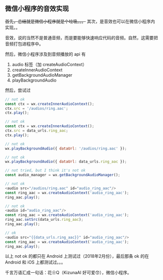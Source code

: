 ## 微信小程序的音效实现

~~首先，总结就是微信小程序就是个垃圾。。。~~
其次，是音效也可以在微信小程序内实现。。

音效，说的当然不是普通音频，而是要能够快速响应代码的音频。自然，这需要把音频打包进程序中。

然后，微信小程序涉及到音频播放的 api 有

1. audio 标签（加 createAudioContext）
2. createInnerAudioContext
3. getBackgroundAudioManager
4. playBackgroundAudio

然后，尝试过

```js
// not ok
const ctx = wx.createInnerAudioContext();
ctx.src = '/audios/ring.aac';
ctx.play();

// not ok
const ctx = wx.createInnerAudioContext();
ctx.src = data_urls.ring_aac;
ctx.play();

// not ok
wx.playBackgroundAudio({ dataUrl: '/audios/ring.aac' });

// not ok
wx.playBackgroundAudio({ dataUrl: data_urls.ring_aac });

// not tried, but I think it's not ok
const audio_manager = wx.getBackgroundAudioManager();

// not ok
<audio src="/audios/ring.aac" id="audio_ring_aac"/>
const ring_aac = wx.createAudioContext('audio_ring_aac');
ring_aac.play();

// not ok
<audio id="audio_ring_aac"/>
const ring_aac = wx.createAudioContext('audio_ring_aac');
ring_aac.setSrc(data_urls.ring_aac);
ring_aac.play();

// ok
<audio src="{{data_urls.ring_aac}}" id="audio_ring_aac"/>
const ring_aac = wx.createAudioContext('audio_ring_aac');
ring_aac.play();
```

以上 not ok 的都只在 Android 上测试过（2018年2月份），最后那条 ok 的在 Android 和 iOS 上都测试过。。。

千言万语汇成一句话：花❀Q（KizunaAI 好可爱😙），微信小程序。
